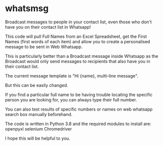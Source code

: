 # whatsmsg
Broadcast messages to people in your contact list, even those who don't have you on their contact list in Whatsapp!

This code will pull Full Names from an Excel Spreadsheet, get the First Names (first words of each item) and allow you to create a personalised message to be sent in Web Whatsapp.  

This is particularly better than a Broadcast message inside Whatsapp as the Broadcast would only send messages to recipients that also have you in their contact list.  

The current message template is "Hi {name}, multi-line message".  

But this can be easily changed.  

If you find a particular full name to be having trouble locating the specific person you are looking for, you can always type their full number. 

You can also test results of specific numbers or names on web whatsapp search box manually beforehand.  

The code is written in Python 3.8 and the required modules to install are:
openpyxl
selenium
Chromedriver

I hope this will be helpful to you.
